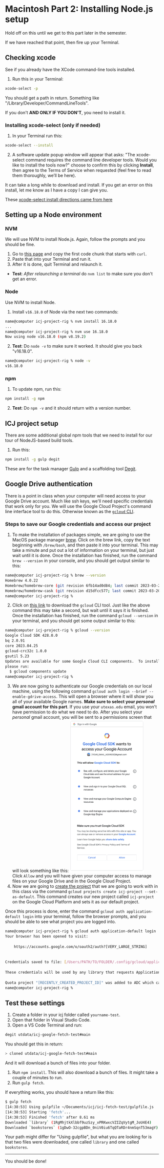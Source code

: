 # Macintosh Part 2: Installing Node.js setup
Hold off on this until we get to this part later in the semester.

If we have reached that point, then fire up your Terminal.

## Checking xcode
See if you already have the XCode command-line tools installed.

1. Run this in your Terminal:

```bash
xcode-select -p
```

You should get a path in return. Something like "/Library/Developer/CommandLineTools".

If you don't **AND ONLY IF YOU DON'T**, you need to install it.

### Installing xcode-select (only if needed)
1. In your Terminal run this:

``` bash
xcode-select --install
```

2. A software update popup window will appear that asks: "The xcode-select command requires the command line developer tools. Would you like to install the tools now?" choose to confirm this by clicking **Install**, then agree to the Terms of Service when requested (feel free to read them thoroughly, we’ll be here).

It can take a long while to download and install. If you get an error on this install, let me know as I have a copy I can give you.

These [xcode-select install directions came from  here](https://osxdaily.com/2014/02/12/install-command-line-tools-mac-os-x/)

## Setting up a Node environment

### NVM
We will use NVM to install Node.js. Again, follow the prompts and you should be fine.

1. Go to [this page](https://github.com/nvm-sh/nvm#install--update-script) and copy the first code chunk that starts with `curl`.
2. Paste that into your Terminal and run it.
3. After it is done, quit Terminal and relaunch it.

- **Test**: _After relaunching a terminal_ do `nvm list` to make sure you don't get an error.

### Node
Use NVM to install Node.

1. Install `v16.18.0` of Node via the next two commands:

```bash
name@computer icj-project-rig % nvm install 16.18.0
...
name@computer icj-project-rig % nvm use 16.18.0    
Now using node v16.18.0 (npm v8.19.2)
```

2. **Test**: Do `node -v` to make sure it worked. It should give you back "v16.18.0".

```bash
name@computer icj-project-rig % node -v 
v16.18.0
```

### npm

1. To update npm, run this:

```bash
npm install -g npm
```

2. **Test**: Do `npm -v` and it should return with a version number.

## ICJ project setup

There are some additional global npm tools that we need to install for our tour of NodeJS-based build tools.

1. Run this:

```bash
npm install -g gulp degit
```

These are for the task manager [Gulp](https://gulpjs.com/) and a scaffolding tool [Degit](https://www.npmjs.com/package/degit).

## Google Drive authentication

There is a point in class when your computer will need access to your Google Drive account. Much like ssh keys, we'll need specific credentials that work only for you. We will use the Google Cloud Project's command line interface tool to do this.
Otherwise known as the [`gcloud` CLI](https://cloud.google.com/sdk/gcloud).

### Steps to save our Google credentials and access our project
1. To make the installation of packages simple, we are going to use the MacOS package manager [brew](https://brew.sh/). 
Click on the brew link, copy the text beginning with `/brew/bash`, and then paste it into your terminal. 
This may take a minute and put out a lot of information on your terminal, but just wait until it is done.
Once the installation has finished, run the command `brew --version` in your console, and you should get output similar to this:
```bash
name@computer icj-project-rig % brew --version
Homebrew 4.0.22
Homebrew/homebrew-core (git revision 6fb14ad0d84; last commit 2023-03-20)
Homebrew/homebrew-cask (git revision d15dfcc577; last commit 2023-03-20)
name@computer icj-project-rig % 
```
2. Click on [this link](https://formulae.brew.sh/cask/google-cloud-sdk) to download the `gcloud` CLI tool. 
Just like the above command this may take a second, but wait until it says it is finished.
Once the installation has finished, run the command `gcloud --version` in your terminal, and you should get some output similar to this:
```bash
name@computer icj-project-rig % gcloud --version
Google Cloud SDK 428.0.0
bq 2.0.91
core 2023.04.25
gcloud-crc32c 1.0.0
gsutil 5.23
Updates are available for some Google Cloud CLI components.  To install them,
please run:
  $ gcloud components update
name@computer icj-project-rig % 
```

3. We are now going to authenticate our Google credentials on our local machine, using the following command `gcloud auth login --brief --enable-gdrive-access`. 
This will open a browser where it will show you all of your available Google names. 
**Make sure to select your _personal_ gmail account for this part**. If you use your `utexas.edu` email, you won't have permission to do what we need to do.
After you select your _personal_ gmail account, you will be sent to a permissions screen that will look something like this:
<img src='images/gcloud_cli_permissions.png' height='500'> \
Click `Allow` and you will have given your computer access to manage files on your Google Drive and in the Google Cloud Project.
4. Now we are going to [create the project](https://cloud.google.com/sdk/gcloud/reference/projects/create) that we are going to work with in this class via the command `gcloud projects create icj-project --set-as-default`.
This command creates our new project called `icj-project` on the Google Cloud Platform and sets it as our default project.

Once this process is done, enter the command `gcloud auth application-default login` into your terminal, follow the browser prompts, and you should be able to see what project you are logged into.
```bash
name@computer icj-project-rig % gcloud auth application-default login
Your browser has been opened to visit:

    https://accounts.google.com/o/oauth2/auth?[VERY_LARGE_STRING]


Credentials saved to file: [/Users/PATH/TO/FOLDER/.config/gcloud/application_default_credentials.json]

These credentials will be used by any library that requests Application Default Credentials (ADC).

Quota project "[RECENTLY_CREATED_PROJECT_ID]" was added to ADC which can be used by Google client libraries for billing and quota. Note that some services may still bill the project owning the resource.
name@computer icj-project-rig % 
```

## Test these settings

1. Create a folder in your icj folder called `yourname-test`.
2. Open that folder in Visual Studio Code.
3. Open a VS Code Terminal and run:

```bash
degit utdata/icj-google-fetch-test#main
```

You should get this in return:

```bash
> cloned utdata/icj-google-fetch-test#main
```

And it will download a bunch of files into your folder.

1. Run `npm install`. This will also download a bunch of files. It might take a couple of minutes to run.
2. Run `gulp fetch`.

If everything works, you should have a return like this:

``` bash
$ gulp fetch
[14:38:53] Using gulpfile ~/Documents/icj/icj-fetch-test/gulpfile.js
[14:38:53] Starting 'fetch'...
[14:38:53] Finished 'fetch' after 8.61 ms
Downloaded `library` (1RgMhjtkXlbbf9uzSzy_xPRKwxcVZIZqVytgM_JoU4E4)
Downloaded `bookstores` (1gDwO-32cgpBDn_0niV0iu6TqQTaRDr4nmSqnT53magY)
```

Your path might differ for "Using gulpfile", but what you are looking for is that two files were downloaded, one called `library` and one called `bookstores`.

---

You should be done!
